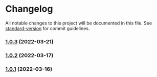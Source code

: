 # Changelog

All notable changes to this project will be documented in this file. See [standard-version](https://github.com/conventional-changelog/standard-version) for commit guidelines.

### [1.0.3](https://github.com/joinflux/capacitor-intercom/compare/1.0.2...1.0.3) (2022-03-21)

### [1.0.2](https://github.com/joinflux/capacitor-intercom/compare/1.0.1...1.0.2) (2022-03-17)

### [1.0.1](https://github.com/joinflux/capacitor-intercom/compare/1.0.0...1.0.1) (2022-03-16)

